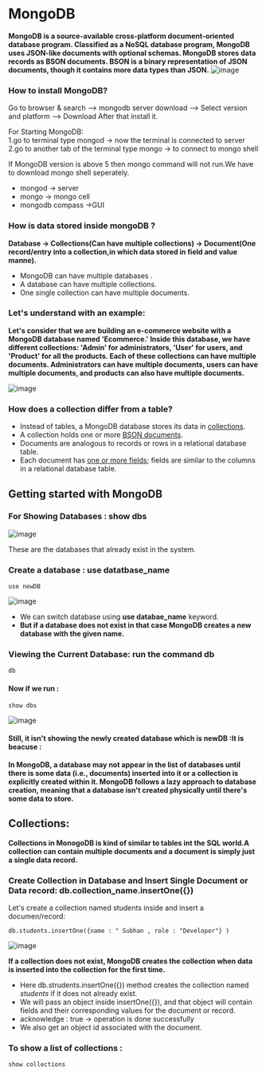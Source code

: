 # MongoDB
**MongoDB is a source-available cross-platform document-oriented database program. Classified as a NoSQL database program, MongoDB uses JSON-like documents with optional schemas.
MongoDB stores data records as BSON documents. BSON is a binary representation of JSON documents, though it contains more data types than JSON.**
![image](https://github.com/Subhajit-Bera/MongoDB---Mongoose-for-Beginners/assets/103336107/ec7ccb7e-e87a-4254-884a-601a4d98b8e8)


### How to install MongoDB?
Go to browser & search --> mongodb server download --> Select version and platform --> Download
After that install it.


For Starting MongoDB:</br>
1.go to terminal type mongod -> now the terminal is connected to server</br>
2.go to another tab of the terminal type mongo -> to connect to mongo shell</br>

If MongoDB version is above 5 then mongo command will not run.We have to download mongo shell seperately. 

* mongod -> server
* mongo -> mongo cell
* mongodb compass ->GUI

### How is data stored inside mongoDB ?

**Database  -> Collections(Can have multiple collections)  -> Document(One record/entry into a collection,in which data stored in field and value manne).**

* MongoDB can have multiple databases .
* A database can have multiple collections.
* One single collection can have multiple documents.

### Let's understand with an example: 
**Let's consider that we are building an e-commerce website with a MongoDB database named 'Ecommerce.' Inside this database, we have different collections: 'Admin' for administrators, 'User' for users, and 'Product' for all the products. Each of these collections can have multiple documents. Administrators can have multiple documents, users can have multiple documents, and products can also have multiple documents.**

![image](https://github.com/Subhajit-Bera/MongoDB---Mongoose-for-Beginners/assets/103336107/38136d1a-54a8-4213-965c-919d43e3b259)

### **How does a collection differ from a table?**

* Instead of tables, a MongoDB database stores its data in [collections](https://www.mongodb.com/docs/manual/reference/glossary/#std-term-collection). 
* A collection holds one or more [BSON documents](https://www.mongodb.com/docs/manual/core/document/#std-label-bson-document-format). 
* Documents are analogous to records or rows in a relational database table. 
* Each document has [one or more fields](https://www.mongodb.com/docs/manual/core/document/#std-label-document-structure); fields are similar to the columns in a relational database table.

## Getting started with MongoDB 
### **For Showing Databases :** show dbs 
![image](https://github.com/Subhajit-Bera/MongoDB---Mongoose-for-Beginners/assets/103336107/a6c749e3-8695-4e13-aa79-392771615d61)

These are the databases that already exist in the system.

###  Create a database : use datatbase_name 
```
use newDB
```
![image](https://github.com/Subhajit-Bera/MongoDB---Mongoose-for-Beginners/assets/103336107/f482fde5-091c-4677-8564-55859844b19b)

* We can switch database using **use databae_name** keyword.
* **But if a database does not exist in that case MongoDB creates a new database with the given name.**

### Viewing the Current Database: run the command db
```
db
```

#### Now if we run : 
```
show dbs
```
![image](https://github.com/Subhajit-Bera/MongoDB---Mongoose-for-Beginners/assets/103336107/e0e500b1-089e-46e4-96d6-a8dec4ffc721)</br>
####  Still, it isn't showing the newly created database which is newDB :It is beacuse :
**In MongoDB, a database may not appear in the list of databases until there is some data (i.e., documents) inserted into it or a collection is explicitly created within it. MongoDB follows a **lazy** approach to database creation, meaning that a database isn't created physically until there's some data to store.**


## Collections: 
**Collections in MonogoDB is kind of similar to tables int the SQL world.A collection can contain multiple documents and a document is simply just a single data record.**
### Create Collection in Database and Insert Single Document or Data record: db.collection_name.insertOne({})
Let's create a collection named students inside and insert a documen/record:
```
db.students.insertOne({name : " Subhan , role : "Developer"} )
```
![image](https://github.com/Subhajit-Bera/MongoDB---Mongoose-for-Beginners/assets/103336107/2fb736f2-2a96-42bf-a4bc-fe9116ad31ff)

**If a collection does not exist, MongoDB creates the collection when data is inserted into the collection for the first time.**

* Here db.strudents.insertOne({}) method creates the collection named *students* if it does not already exist.
* We will pass an object inside insertOne({}), and that object will contain fields and their corresponding values for the document or record.
* acknowledge : true -> operation is done  successfully
* We also get an object id associated with the document.

### To show a list of collections : 
```
show collections
```

